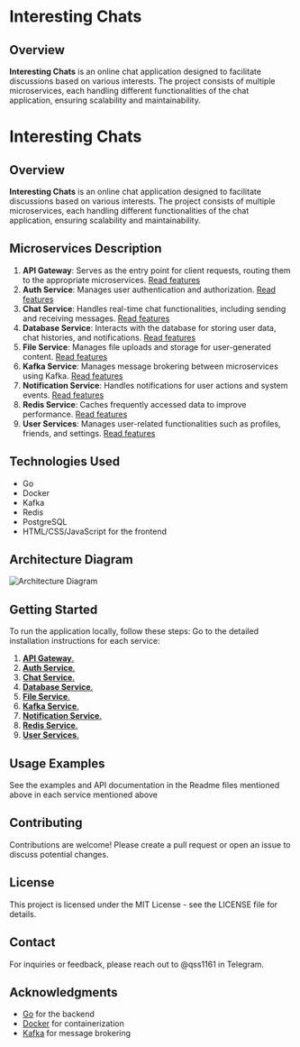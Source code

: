 # Interesting Chats

## Overview

**Interesting Chats** is an online chat application designed to facilitate discussions based on various interests. The project consists of multiple microservices, each handling different functionalities of the chat application, ensuring scalability and maintainability.

# Interesting Chats

## Overview

**Interesting Chats** is an online chat application designed to facilitate discussions based on various interests. The project consists of multiple microservices, each handling different functionalities of the chat application, ensuring scalability and maintainability.


## Microservices Description

1. **API Gateway**: Serves as the entry point for client requests, routing them to the appropriate microservices. [Read features](link-to-more-info)
2. **Auth Service**: Manages user authentication and authorization. [Read features](link-to-more-info)
3. **Chat Service**: Handles real-time chat functionalities, including sending and receiving messages. [Read features](link-to-more-info)
4. **Database Service**: Interacts with the database for storing user data, chat histories, and notifications. [Read features](link-to-more-info)
5. **File Service**: Manages file uploads and storage for user-generated content. [Read features](link-to-more-info)
6. **Kafka Service**: Manages message brokering between microservices using Kafka. [Read features](link-to-more-info)
7. **Notification Service**: Handles notifications for user actions and system events. [Read features](link-to-more-info)
8. **Redis Service**: Caches frequently accessed data to improve performance. [Read features](link-to-more-info)
9. **User Services**: Manages user-related functionalities such as profiles, friends, and settings. [Read features](link-to-more-info)

## Technologies Used
- Go
- Docker
- Kafka
- Redis
- PostgreSQL
- HTML/CSS/JavaScript for the frontend

## Architecture Diagram
![Architecture Diagram](link-to-diagram)
## Getting Started

To run the application locally, follow these steps:
Go to the detailed installation instructions for each service:

1. [**API Gateway**.](link-to-more-info)
2. [**Auth Service**.](link-to-more-info)
3. [**Chat Service**.](link-to-more-info)
4. [**Database Service**.](link-to-more-info)
5. [**File Service**.](link-to-more-info)
6. [**Kafka Service**.](link-to-more-info)
7. [**Notification Service**.](link-to-more-info)
8. [**Redis Service**.](link-to-more-info)
9. [**User Services**.](link-to-more-info)

## Usage Examples

See the examples and API documentation in the Readme files mentioned above in each service mentioned above

## Contributing
Contributions are welcome! Please create a pull request or open an issue to discuss potential changes.

## License
This project is licensed under the MIT License - see the LICENSE file for details.

## Contact
For inquiries or feedback, please reach out to @qss1161 in Telegram.

## Acknowledgments
- [Go](https://golang.org/) for the backend
- [Docker](https://www.docker.com/) for containerization
- [Kafka](https://kafka.apache.org/) for message brokering
